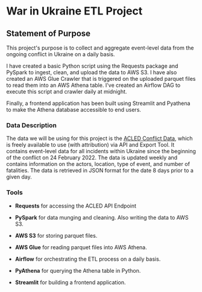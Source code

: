 # **War in Ukraine ETL Project** #

## **Statement of Purpose** ##

This project's purpose is to collect and aggregate event-level data from the ongoing conflict in Ukraine on a daily basis. 

I have created a basic Python script using the Requests package and PySpark to ingest, clean, and upload the data to AWS S3. I have also created an AWS Glue Crawler that is triggered on the uploaded parquet files to read them into an AWS Athena table. I've created an Airflow DAG to execute this script and crawler daily at midnight.

Finally, a frontend application has been built using Streamlit and Pyathena to make the Athena database accessible to end users.

### **Data Description** ###

The data we will be using for this project is the [ACLED Conflict Data](https://www.acleddata.com), which is freely available to use (with attribution) via API and Export Tool. It contains event-level data for all incidents within Ukraine since the beginning of the conflict on 24 February 2022. The data is updated weekly and contains information on the actors, location, type of event, and number of fatalities. The data is retrieved in JSON format for the date 8 days prior to a given day.

### **Tools** ###

- **Requests** for accessing the ACLED API Endpoint

- **PySpark** for data munging and cleaning. Also writing the data to AWS S3.

- **AWS S3** for storing parquet files.

- **AWS Glue** for reading parquet files into AWS Athena.

- **Airflow** for orchestrating the ETL process on a daily basis.

- **PyAthena** for querying the Athena table in Python.

- **Streamlit** for building a frontend application.
